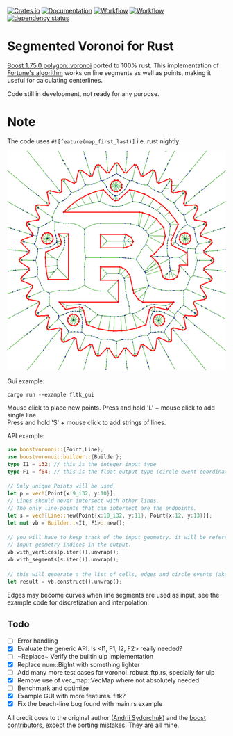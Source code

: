 [![Crates.io](https://meritbadge.herokuapp.com/boostvoronoi)](https://crates.io/crates/boostvoronoi)
[![Documentation](https://docs.rs/boostvoronoi/badge.svg)](https://docs.rs/boostvoronoi)
[![Workflow](https://github.com/eadf/boostvoronoi.rs/workflows/Rust/badge.svg)](https://github.com/eadf/boostvoronoi.rs/workflows/Rust/badge.svg)
[![Workflow](https://github.com/eadf/boostvoronoi.rs/workflows/Clippy/badge.svg)](https://github.com/eadf/boostvoronoi.rs/workflows/Clippy/badge.svg)
[![dependency status](https://deps.rs/crate/boostvoronoi/0.6.0/status.svg)](https://deps.rs/crate/boostvoronoi/0.6.0)

# Segmented Voronoi for Rust
[Boost 1.75.0 polygon::voronoi](https://www.boost.org/doc/libs/1_75_0/libs/polygon/doc/voronoi_main.htm) ported to 100% rust.
This implementation of [Fortune's algorithm](https://en.wikipedia.org/wiki/Fortune%27s_algorithm) works on line segments as well as points, making it useful for calculating centerlines.

Code still in development, not ready for any purpose.

# Note
The code uses ```#![feature(map_first_last)]``` i.e. rust nightly.

![Rusty voronoi](img.png)

Gui example:
```fish
cargo run --example fltk_gui
```
Mouse click to place new points. Press and hold 'L' + mouse click to add single line. 
\
Press and hold 'S' + mouse click to add strings of lines.

API example:
```rust
use boostvoronoi::{Point,Line};
use boostvoronoi::builder::{Builder};
type I1 = i32; // this is the integer input type
type F1 = f64; // this is the float output type (circle event coordinates)

// Only unique Points will be used,
let p = vec![Point{x:9_i32, y:10}];
// Lines should never intersect with other lines.
// The only line-points that can intersect are the endpoints.
let s = vec![Line::new(Point{x:10_i32, y:11}, Point{x:12, y:13})];
let mut vb = Builder::<I1, F1>::new();

// you will have to keep track of the input geometry. it will be referenced as
// input geometry indices in the output.
vb.with_vertices(p.iter()).unwrap();
vb.with_segments(s.iter()).unwrap();

// this will generate a the list of cells, edges and circle events (aka vertices)
let result = vb.construct().unwrap();
```
Edges may become curves when line segments are used as input, see the example code for discretization and interpolation. 

## Todo
- [ ] Error handling
- [X] Evaluate the generic API. Is <I1, F1, I2, F2> really needed?
- [ ] ~Replace~ Verify the builtin ulp implementation
- [x] Replace num::BigInt with something lighter
- [ ] Add many more test cases for voronoi_robust_ftp.rs, specially for ulp
- [x] Remove use of vec_map::VecMap where not absolutely needed.
- [ ] Benchmark and optimize
- [x] Example GUI with more features. fltk?
- [x] Fix the beach-line bug found with main.rs example

All credit goes to the original author ([Andrii Sydorchuk](https://github.com/asydorchuk)) and the [boost contributors](https://github.com/boostorg/polygon), except the porting mistakes. They are all mine.

